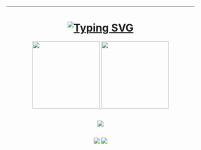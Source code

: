---
<h1 align="center">
<a href="https://git.io/typing-svg"><img src="https://readme-typing-svg.herokuapp.com?font=Verdana&pause=1000&color=60FFCA&center=true&vCenter=true&width=435&lines=Oi%2C+eu+sou+o+Kako!;Dev+Full-Stack!" alt="Typing SVG" /></a>
</h1>

<div align="center">
  <a href="https://github.com/cleytonmuto">
  <img height="180em" src="https://github-readme-stats.vercel.app/api?username=cleytonmuto&show_icons=true&theme=aura&include_all_commits=true&count_private=true"/>
  <img height="180em" src="https://github-readme-stats.vercel.app/api/top-langs/?username=cleytonmuto&layout=compact&langs_count=7&theme=aura"/>
</div>
  
  ##
  
<p align="center">
  <a href="https://skillicons.dev">
    <img src="https://skillicons.dev/icons?i=html,css,javascript,typescript,react,next,nodejs,java,spring,mysql,python,postgresql,vscode,git,bash,bootstrap,c,cpp,discord,django,docker,eclipse,express,firebase,github,hibernate,latex,linux,matlab,maven,mongodb,octave,postman,sass,stackoverflow,sequelize,svg,vite" />
  </a>
</p>
  
  ##
  
<div align= "center" > 
  <a href = "mailto:cleytonmuto@gmail.com"><img src="https://img.shields.io/badge/-Gmail-%23333?style=for-the-badge&logo=gmail&logoColor=white" target="_blank"></a>
  <a href="https://www.linkedin.com/in/cleyton-muto-4a004231/" target="_blank"><img src="https://img.shields.io/badge/-LinkedIn-%230077B5?style=for-the-badge&logo=linkedin&logoColor=white" target="_blank"></a> 
</div>
